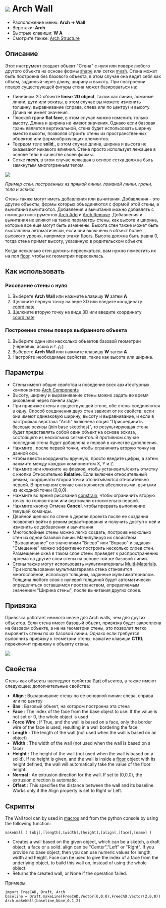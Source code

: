 # ![](images/Arch_Wall.svg) Arch Wall

- Расположение меню: **Arch → Wall**
- Верстаки: **Arch**
- Быстрые клавиши: **W A**
- Смотрите также: [Arch Structure](Arch_Structure)

## Описание

Этот инструмент создает объект "Стена" с нуля или поверх любого другого объекта на основе формы [shape](Part_Module) или сетки [mesh](Mesh_Module). Стена может быть построена без базового объекта, в этом случае она ведет себя как объем, заданный через длину, ширину и высоту. При построении поверх существующей фигуры стена может базироваться на:

- Линейном 2D объекте **linear 2D object**, таком как линии, ломаные линии, дуги или эскизы, в этом случае вы можете изменить толщину, выравнивание (справа, слева или по центру) и высоту. Длина не имеет значения.
- Плоской грани **flat face**, в этом случае можно изменить только высоту. Длина и ширина не имеют значения. Однако если базовая грань является вертикальной, стена будет использовать ширину вместо высоты, позволяя строить стены из пространственных объектов или формообразующих элементов.
- Твердом теле **solid**,, в этом случае длина, ширина и высота не оказывают никакого влияния. Стена просто использует лежащее в основе тело в качестве своей формы.
- Сетке **mesh**, в этом случае лежащая в основе сетка должна быть замкнутым многогранным телом.

![](images/Arch_Wall_example.jpg)

*Пример стен, построенных из прямой линии, ломаной линии, грани, тела и эскиза*

Стены также могут иметь добавления или вычитания. Добавления - это другие объекты, формы которых объединяются с формой этой стены, а вычитания вычитаются. Добавления и вычитания можно добавлять с помощью инструментов [Arch Add](Arch_Add) и [Arch Remove](Arch_Remove). Добавления и вычитания не влияют на такие параметры стены, как высота и ширина, которые все еще могут быть изменены. Высота стен также может быть выставлена автоматически, если они включены в объект более высокого уровня, например этажи [floors](Arch_Floor "wikilink"). Высота должна быть равна 0, тогда стена примет высоту, указанную в родительском объекте.

Когда несколько стен должны пересекаться, вам нужно поместить их на пол [floor](Arch_Floor "wikilink"), чтобы их геометрия пересеклась.

## Как использовать

### Рисование стены с нуля

1. Выберете **Arch Wall** или нажмите клавишу **W** затем **A**
2. Щелкните первую точку на виде 3D или введите координату [coordinate](Draft_Coordinates "wikilink")
3. Щелкните вторую точку на виде 3D или введите координату [coordinate](Draft_Coordinates "wikilink")

### Построение стены поверх выбранного объекта

1. Выберите один или несколько объектов базовой геометрии (черновик, эскиз и т. д.)
2. Выберете **Arch Wall** или нажмите клавишу **W** затем **A**
3. Настройте необходимые свойства, такие как высота или ширина.

## Параметры

- Стены имеют общие свойства и поведение всех архитектурных компонентов [Arch Components](Arch_Component "wikilink")
- Высоту, ширину и выравнивание стены можно задать во время рисования через панели задач
- При привязке стены к существующей стене, обе стены соединяются в одну. Способ соединения двух стен зависит от их свойств: если они имеют одинаковую ширину, высоту и выравнивание, и если в настройках верстака "Arch" включена опция "Присоединить базовые эскизы (join base sketches)", то результирующая стена будет представлять собой один объект на основе эскиза, состоящего из нескольких сегментов. В противном случае последняя стена будет добавлена к первой в качестве дополнения.
- Нажмите , после первой точки, чтобы ограничить вторую точку на данной оси.
- Чтобы ввести координаты вручную, просто введите цифры, а затем нажмите между каждым компонентом X, Y и Z.
- Нажмите или кликните на флажок, чтобы установить/снять отметку с кнопки Относительно **Relative**. Если включен относительный режим, координаты второй точки отсчитываются относительно первой. В противном случае они являются абсолютными, взятыми из исходной точки (0,0,0).
- Нажмите во время рисования [constrain](Draft_Constrain "wikilink"), чтобы ограничить вторую точку по горизонтали или вертикали относительно первой.
- Нажмите кнопку Отмена **Cancel**, чтобы прервать выполнение текущей команды.
- Двойной щелчок по стене в дереве проекта после ее создания позволяет войти в режим редактирования и получить доступ к ней и изменить ее добавления и вычитания
- Многослойные стены можно легко создать, построив несколько стен из одной базовой линии. Манипулируя их свойством "Выравнивание" со значениями "Влево" или "Вправо" и задавая "Смещение" можно эффективно построить несколько слоев стен. Размещение окна в таком слое стены приведет к распространению проема на другие слои стены на основе той же базовой линии.
- Стены также могут использовать мультиматериалы [Multi-Materials](Arch_MultiMaterial "wikilink"). При использовании мультиматериала стена становится многослойной, используя толщины, заданные мультиматериалом. Толщина любого слоя с нулевой толщиной будет автоматически определяться оставшимся пространством, определяемым значением "Ширина стены", после вычитания других слоев.

## Привязка

Привязка работает немного иначе для Arch walls, чем для других объектов. Если стена имеет базовый объект, привязка будет закреплена на базовом объекте, а не на геометрии стены, это позволит легко выровнять стены по их базовой линии. Однако если требуется выполнить привязку к геометрии стены, нажатие клавиши **CTRL** переключит привязку к объекту стены.

![](images/Arch_wall_snap.jpg)

## Свойства

Стены как объекты наследуют свойства [Part](Part_Module "wikilink") объектов, а также имеют следующее: дополнительные свойства:

- **Align** : Выравнивание стены по ее основной линии: слева, справа или по центру
- **Bas** : Базовый объект, на котором построена эта стена
- **Face** : The index of the face from the base object to use. If the value is not set or 0, the whole object is used
- **Force Wire** : If True, and the wall is based on a face, only the border wire of the face is used, resulting in a wall bordering the face
- **Length** : The length of the wall (not used when the wall is based on an object)
- **Width** : The width of the wall (not used when the wall is based on a face)
- **Height** : The height of the wall (not used when the wall is based on a solid). If no height is given, and the wall is inside a [floor](Arch_Floor "wikilink") object with its height defined, the wall will automatically take the value of the floor height.
- **Normal** : An extrusion direction for the wall. If set to (0,0,0), the extrusion direction is automatic.
- **Offset** : This specifies the distance between the wall and its baseline. Works only if the Align property is set to Right or Left.

## Скрипты

The Wall tool can by used in [macros](macros "wikilink") and from the python console by using the following function:

    makeWall ( [obj],[length],[width],[height],[align],[face],[name] ) 
    

- Creates a wall based on the given object, which can be a sketch, a draft object, a face or a solid. align can be "Center","Left" or "Right". If you provide no base object, then you can use numeric values for length, width and height. Face can be used to give the index of a face from the underlying object, to build this wall on, instead of using the whole object.
- Returns the created wall, or None if the operation failed.

Примеры:

    import FreeCAD, Draft, Arch
    baseline = Draft.makeLine(FreeCAD.Vector(0,0,0),FreeCAD.Vector(2,0,0))
    Arch.makeWall(baseline,None,0.1,2)